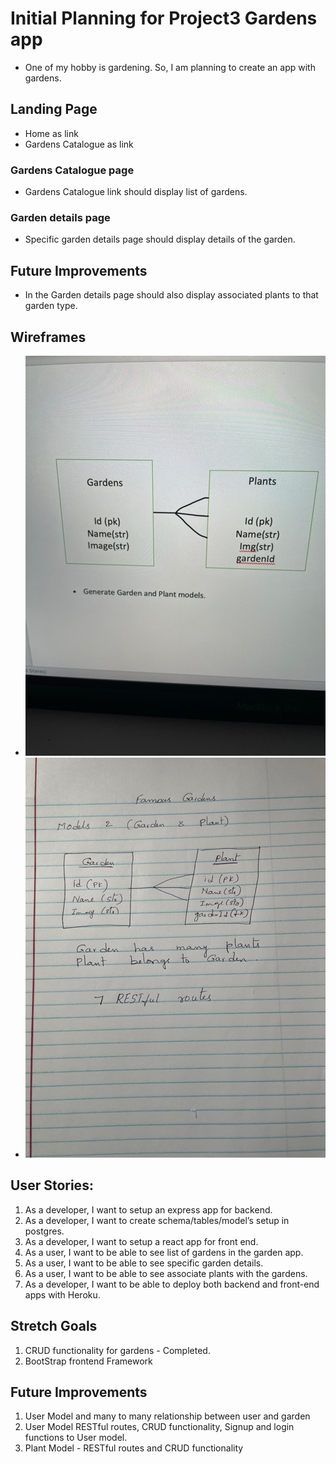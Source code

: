 # Initial Planning for Project3 Gardens app
 - One of my hobby is gardening. So, I am planning to create an app with gardens. 
 
 ## Landing Page
 - Home as link 
 - Gardens Catalogue as link
  
 ### Gardens Catalogue page
 - Gardens Catalogue link should display list of gardens.

 ### Garden details page
 - Specific garden details page should display details of the garden.

 ## Future Improvements
 - In the Garden details page should also display associated plants to that garden type.

 ## Wireframes
 - ![informed optimism?](img/IMG_0666.jpg)
 - ![informed optimism?](img/IMG_0669.jpg)

## User Stories:
1.	As a developer, I want to setup an express app for backend.
2.	As a developer, I want to create schema/tables/model’s setup in postgres. 
3.	As a developer, I want to setup a react app for front end.
4.	As a user, I want to be able to see list of gardens in the garden app.
5.	As a user, I want to be able to see specific garden details.
6.	As a user, I want to be able to see associate plants with the gardens.
7.	As a developer, I want to be able to deploy both backend and front-end apps with Heroku.

## Stretch Goals
1. CRUD functionality for gardens - Completed.
2. BootStrap frontend Framework

## Future Improvements
1. User Model and many to many relationship between user and garden
2. User Model RESTful routes, CRUD functionality, Signup and login functions to User model.
3. Plant Model - RESTful routes and CRUD functionality
